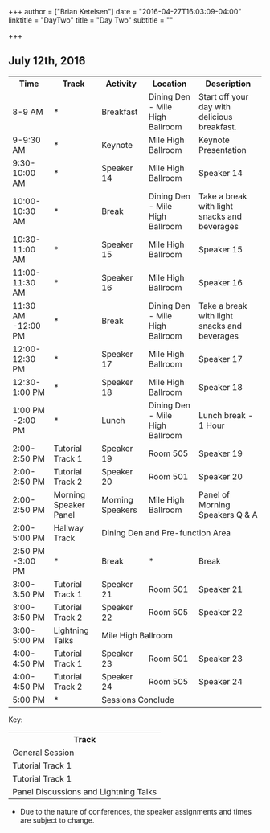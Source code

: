 +++
author = ["Brian Ketelsen"]
date = "2016-04-27T16:03:09-04:00"
linktitle = "DayTwo"
title = "Day Two"
subtitle = ""

+++

## July 12th, 2016


<table class="table">
	<tr>
		<th>Time</th>
		<th>Track</th>
		<th>Activity</th>
		<th>Location</th>
		<th>Description</th>
	</tr>
	<tr class="info">
		<td>8-9 AM</td>
		<td>*</td>
		<td>Breakfast</td>
		<td>Dining Den - Mile High Ballroom</td>
		<td>Start off your day with delicious breakfast.</td>
	</tr>
	<tr class="info">
		<td>9-9:30 AM</td>
		<td>*</td>
		<td>Keynote</td>
		<td>Mile High Ballroom</td>
		<td>Keynote Presentation</td>
	</tr>
	<tr class="info">
		<td>9:30-10:00 AM</td>
		<td>*</td>
		<td>Speaker 14</td>
		<td>Mile High Ballroom</td>
		<td>Speaker 14</td>
	</tr>
	<tr class="info">
		<td>10:00-10:30 AM</td>
		<td>*</td>
		<td>Break</td>
		<td>Dining Den - Mile High Ballroom</td>
		<td>Take a break with light snacks and beverages</td>
	</tr>
	<tr class="info">
		<td>10:30-11:00 AM</td>
		<td>*</td>
		<td>Speaker 15</td>
		<td>Mile High Ballroom</td>
		<td>Speaker 15</td>
	</tr>
	<tr class="info">
		<td>11:00-11:30 AM</td>
		<td>*</td>
		<td>Speaker 16</td>
		<td>Mile High Ballroom</td>
		<td>Speaker 16</td>
	</tr>
	<tr class="info">
		<td>11:30 AM -12:00 PM</td>
		<td>*</td>
		<td>Break</td>
		<td>Dining Den - Mile High Ballroom</td>
		<td>Take a break with light snacks and beverages</td>
	</tr>
	<tr class="info">
		<td>12:00-12:30 PM</td>
		<td>*</td>
		<td>Speaker 17</td>
		<td>Mile High Ballroom</td>
		<td>Speaker 17</td>
	</tr>
	<tr class="info">
		<td>12:30-1:00 PM</td>
		<td>*</td>
		<td>Speaker 18</td>
		<td>Mile High Ballroom</td>
		<td>Speaker 18</td>
	</tr>
	<tr class="info">
		<td>1:00 PM -2:00 PM</td>
		<td>*</td>
		<td>Lunch</td>
		<td>Dining Den - Mile High Ballroom</td>
		<td>Lunch break - 1 Hour</td>
	</tr>
	<tr class="warning">
		<td>2:00-2:50 PM</td>
		<td>Tutorial Track 1</td>
		<td>Speaker 19</td>
		<td>Room 505</td>
		<td>Speaker 19</td>
	</tr>
	<tr class="success">
		<td>2:00-2:50 PM</td>
		<td>Tutorial Track 2</td>
		<td>Speaker 20</td>
		<td>Room 501</td>
		<td>Speaker 20</td>
	</tr>
	<tr class="danger">
		<td>2:00-2:50 PM</td>
		<td>Morning Speaker Panel</td>
		<td>Morning Speakers</td>
		<td>Mile High Ballroom</td>
		<td>Panel of Morning Speakers Q & A</td>
	</tr>
	<tr class="active">
		<td>2:00-5:00 PM</td>
		<td>Hallway Track</td>
		<td colspan="3">Dining Den and Pre-function Area</td>
	</tr>
	<tr class="info">
		<td>2:50 PM -3:00 PM</td>
		<td>*</td>
		<td>Break</td>
		<td>*</td>
		<td>Break</td>
	</tr>
	<tr class="warning">
		<td>3:00-3:50 PM</td>
		<td>Tutorial Track 1</td>
		<td>Speaker 21</td>
		<td>Room 501</td>
		<td>Speaker 21</td>
	</tr>
	<tr class="success">
		<td>3:00-3:50 PM</td>
		<td>Tutorial Track 2</td>
		<td>Speaker 22</td>
		<td>Room 505</td>
		<td>Speaker 22</td>
	</tr>
	<tr class="danger">
		<td>3:00-5:00 PM</td>
		<td>Lightning Talks</td>
		<td colspan="3">Mile High Ballroom</td>
	</tr>
	<tr class="warning">
		<td>4:00-4:50 PM</td>
		<td>Tutorial Track 1</td>
		<td>Speaker 23</td>
		<td>Room 501</td>
		<td>Speaker 23</td>
	</tr>
	<tr class="success">
		<td>4:00-4:50 PM</td>
		<td>Tutorial Track 2</td>
		<td>Speaker 24</td>
		<td>Room 505</td>
		<td>Speaker 24</td>
	</tr>
	<tr class="info">
		<td>5:00 PM</td>
		<td>*</td>
		<td colspan="3">Sessions Conclude</td>
	</tr>
</table>

Key:

<table class="table">
	<tr>
		<th>Track</th>
	</tr>
	<tr class="info">
		<td>General Session</td>
	</tr>
	<tr class="warning">
		<td>Tutorial Track 1</td>
	</tr>
	<tr class="success">
		<td>Tutorial Track 1</td>
	</tr>
	<tr class="danger">
		<td>Panel Discussions and Lightning Talks</td>
	</tr>
</table>

* Due to the nature of conferences, the speaker assignments and times are subject to change.
